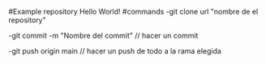 #Example repository 
Hello World!
#commands
-git clone url "nombre de el repository"

-git commit -m "Nombre del commit" // hacer un commit 

-git push origin main // hacer un push de todo a la rama elegida

